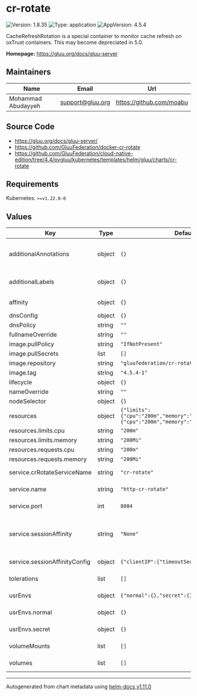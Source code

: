 # cr-rotate

![Version: 1.8.35](https://img.shields.io/badge/Version-1.8.35-informational?style=flat-square) ![Type: application](https://img.shields.io/badge/Type-application-informational?style=flat-square) ![AppVersion: 4.5.4](https://img.shields.io/badge/AppVersion-4.5.4-informational?style=flat-square)

CacheRefreshRotation is a special container to monitor cache refresh on oxTrust containers. This may become depreciated in 5.0.

**Homepage:** <https://gluu.org/docs/gluu-server>

## Maintainers

| Name | Email | Url |
| ---- | ------ | --- |
| Mohammad Abudayyeh | <support@gluu.org> | <https://github.com/moabu> |

## Source Code

* <https://gluu.org/docs/gluu-server/>
* <https://github.com/GluuFederation/docker-cr-rotate>
* <https://github.com/GluuFederation/cloud-native-edition/tree/4.4/pygluu/kubernetes/templates/helm/gluu/charts/cr-rotate>

## Requirements

Kubernetes: `>=v1.22.0-0`

## Values

| Key | Type | Default | Description |
|-----|------|---------|-------------|
| additionalAnnotations | object | `{}` | Additional annotations that will be added across all resources  in the format of {cert-manager.io/issuer: "letsencrypt-prod"}. key app is taken |
| additionalLabels | object | `{}` | Additional labels that will be added across all resources definitions in the format of {mylabel: "myapp"} |
| affinity | object | `{}` | https://kubernetes.io/docs/concepts/scheduling-eviction/assign-pod-node/ |
| dnsConfig | object | `{}` | Add custom dns config |
| dnsPolicy | string | `""` | Add custom dns policy |
| fullnameOverride | string | `""` |  |
| image.pullPolicy | string | `"IfNotPresent"` | Image pullPolicy to use for deploying. |
| image.pullSecrets | list | `[]` | Image Pull Secrets |
| image.repository | string | `"gluufederation/cr-rotate"` | Image  to use for deploying. |
| image.tag | string | `"4.5.4-1"` | Image  tag to use for deploying. |
| lifecycle | object | `{}` |  |
| nameOverride | string | `""` |  |
| nodeSelector | object | `{}` |  |
| resources | object | `{"limits":{"cpu":"200m","memory":"200Mi"},"requests":{"cpu":"200m","memory":"200Mi"}}` | Resource specs. |
| resources.limits.cpu | string | `"200m"` | CPU limit. |
| resources.limits.memory | string | `"200Mi"` | Memory limit. |
| resources.requests.cpu | string | `"200m"` | CPU request. |
| resources.requests.memory | string | `"200Mi"` | Memory request. |
| service.crRotateServiceName | string | `"cr-rotate"` | Name of the cr-rotate service. Please keep it as default. |
| service.name | string | `"http-cr-rotate"` | The name of the cr-rotate port within the cr-rotate service. Please keep it as default. |
| service.port | int | `8084` | Port of the casa service. Please keep it as default. |
| service.sessionAffinity | string | `"None"` | Default set to None If you want to make sure that connections from a particular client are passed to the same Pod each time, you can select the session affinity based on the client's IP addresses by setting this to ClientIP |
| service.sessionAffinityConfig | object | `{"clientIP":{"timeoutSeconds":10800}}` | the maximum session sticky time if sessionAffinity is ClientIP |
| tolerations | list | `[]` | https://kubernetes.io/docs/concepts/scheduling-eviction/taint-and-toleration/ |
| usrEnvs | object | `{"normal":{},"secret":{}}` | Add custom normal and secret envs to the service |
| usrEnvs.normal | object | `{}` | Add custom normal envs to the service variable1: value1 |
| usrEnvs.secret | object | `{}` | Add custom secret envs to the service variable1: value1 |
| volumeMounts | list | `[]` | Configure any additional volumesMounts that need to be attached to the containers |
| volumes | list | `[]` | Configure any additional volumes that need to be attached to the pod |

----------------------------------------------
Autogenerated from chart metadata using [helm-docs v1.11.0](https://github.com/norwoodj/helm-docs/releases/v1.11.0)

